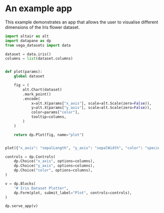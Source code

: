 # An example app

This example demonstrates an app that allows the user to visualise different dimensions of the Iris flower dataset.


```python
import altair as alt
import datapane as dp
from vega_datasets import data

dataset = data.iris()
columns = list(dataset.columns)


def plot(params):
    global dataset

    fig = (
        alt.Chart(dataset)
        .mark_point()
        .encode(
            x=alt.X(params["x_axis"], scale=alt.Scale(zero=False)),
            y=alt.X(params["y_axis"], scale=alt.Scale(zero=False)),
            color=params["color"],
            tooltip=columns,
        )
    )

    return dp.Plot(fig, name="plot")


plot({"x_axis": "sepalLength", "y_axis": "sepalWidth", "color": "species"})

controls = dp.Controls(
    dp.Choice("x_axis", options=columns),
    dp.Choice("y_axis", options=columns),
    dp.Choice("color", options=columns),
)

v = dp.Blocks(
    "# Iris Dataset Plotter",
    dp.Form(plot, submit_label="Plot", controls=controls),
)

dp.serve_app(v)
```

<!-- We've deployed the app to Fly.io using our [deployment docs](/deployment/deployed_apps/). You can view it here:

## TODO
 - iframe to app on fly.io (served using `embed_mode=True`) -->
